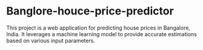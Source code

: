 # Banglore-houce-price-predictor
This project is a web application for predicting house prices in Bangalore, India. It leverages a machine learning model to provide accurate estimations based on various input parameters.
